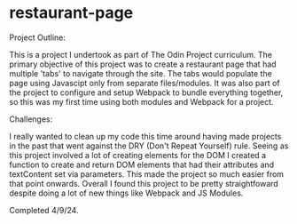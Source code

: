 # restaurant-page

Project Outline:

This is a project I undertook as part of The Odin Project curriculum. The primary objective of this project was to create a restaurant page that had multiple 'tabs' to navigate through the site. The tabs would populate the page using Javascipt only from separate files/modules. It was also part of the project to configure and setup Webpack to bundle everything together, so this was my first time using both modules and Webpack for a project.

Challenges:

I really wanted to clean up my code this time around having made projects in the past that went against the DRY (Don't Repeat Yourself) rule. Seeing as this project involved a lot of creating elements for the DOM I created a function to create and return DOM elements that had their attributes and textContent set via parameters. This made the project so much easier from that point onwards. Overall I found this project to be pretty straightfoward despite doing a lot of new things like Webpack and JS Modules.

Completed 4/9/24.
